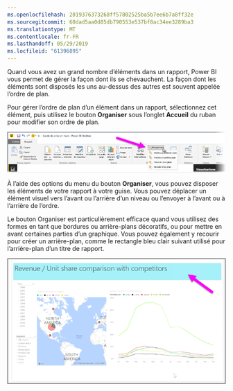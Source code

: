 ```yaml
---
ms.openlocfilehash: 2019376373268ff57802525ba5b7ee6b7a8ff32e
ms.sourcegitcommit: 60dad5aa0d85db790553e537bf8ac34ee3289ba3
ms.translationtype: MT
ms.contentlocale: fr-FR
ms.lasthandoff: 05/29/2019
ms.locfileid: "61396895"
---
```

Quand vous avez un grand nombre d’éléments dans un rapport, Power BI vous permet de gérer la façon dont ils se chevauchent. La façon dont les éléments sont disposés les uns au-dessus des autres est souvent appelée l’ordre de plan.

Pour gérer l’ordre de plan d’un élément dans un rapport, sélectionnez cet élément, puis utilisez le bouton **Organiser** sous l’onglet **Accueil** du ruban pour modifier son ordre de plan.

![](media/3-11f-arrange-visual-zorder/3-11f_1.png)

À l’aide des options du menu du bouton **Organiser**, vous pouvez disposer les éléments de votre rapport à votre guise. Vous pouvez déplacer un élément visuel vers l’avant ou l’arrière d’un niveau ou l’envoyer à l’avant ou à l’arrière de l’ordre.

Le bouton Organiser est particulièrement efficace quand vous utilisez des formes en tant que bordures ou arrière-plans décoratifs, ou pour mettre en avant certaines parties d’un graphique. Vous pouvez également y recourir pour créer un arrière-plan, comme le rectangle bleu clair suivant utilisé pour l’arrière-plan d’un titre de rapport.

![](media/3-11f-arrange-visual-zorder/3-11f_2.png)

